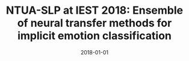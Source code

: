 ---
title: "NTUA-SLP at IEST 2018: Ensemble of neural transfer methods for implicit emotion classification"
collection: publications
permalink: /publication/wassa2018
date: 2018-01-01
venue: 'In Proceedings of the 9th Workshop on Computational Approaches to Subjectivity, Sentiment and Social Media Analysis
(WASSA 2018)'
paperurl: 'https://www.aclweb.org/anthology/W18-6209/'

citation: '**Alexandra Chronopoulou**, Aikaterini Margatina, Christos Baziotis,
Alexandros Potamianos. (2018). 2(3).'
---